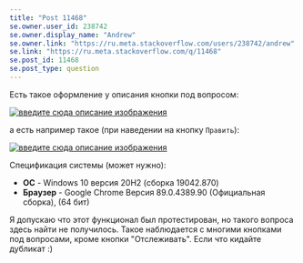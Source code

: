 ```yaml
---
title: "Post 11468"
se.owner.user_id: 238742
se.owner.display_name: "Andrew"
se.owner.link: "https://ru.meta.stackoverflow.com/users/238742/andrew"
se.link: "https://ru.meta.stackoverflow.com/q/11468"
se.post_id: 11468
se.post_type: question
---
```

<p>Есть такое оформление у описания кнопки под вопросом:</p>
<p><a href="https://i.stack.imgur.com/frQrD.png" rel="nofollow noreferrer"><img src="https://i.stack.imgur.com/frQrD.png" alt="введите сюда описание изображения" /></a></p>
<p>а есть например такое (при наведении на кнопку <code>Править</code>):</p>
<p><a href="https://i.stack.imgur.com/qHYNS.png" rel="nofollow noreferrer"><img src="https://i.stack.imgur.com/qHYNS.png" alt="введите сюда описание изображения" /></a></p>
<p>Спецификация системы (может нужно):</p>
<ul>
<li><strong>ОС</strong> - Windows 10 версия 20H2 (сборка 19042.870)</li>
<li><strong>Браузер</strong> - Google Chrome Версия 89.0.4389.90 (Официальная сборка), (64 бит)</li>
</ul>
<p>Я допускаю что этот функционал был протестирован, но такого вопроса здесь найти не получилось. Такое наблюдается с многими кнопками под вопросами, кроме кнопки &quot;Отслеживать&quot;. Если что кидайте дубликат :)</p>
